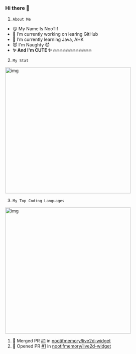 ### Hi there 👋


1. `About Me`

- 😙 My Name Is NooTif
- 🔭 I’m currently working on learing GitHub
- 🌱 I’m currently learning Java, AHK  
- 😈 I'm Naughty 😈
- **✨ And I'm CUTE ✨**
🔥🔥🔥🔥🔥🔥🔥🔥🔥🔥🔥🔥

2. `My Stat`



<img src="https://github-readme-stats.vercel.app/api?username=nootifmemoty&show_icons=true&theme=tokyonight&hide_title=true&line_height=32" alt="img" width="400" >

3. `My Top Coding Languages`

<img src="https://github-readme-stats.vercel.app/api/top-langs/?username=nootifmemoty&theme=tokyonight&" alt="img" width="400" >


<!--START_SECTION:activity-->
1. 🎉 Merged PR [#1](https://github.com/nootifmemory/live2d-widget/pull/1) in [nootifmemory/live2d-widget](https://github.com/nootifmemory/live2d-widget)
2. 💪 Opened PR [#1](https://github.com/nootifmemory/live2d-widget/pull/1) in [nootifmemory/live2d-widget](https://github.com/nootifmemory/live2d-widget)
<!--END_SECTION:activity-->
